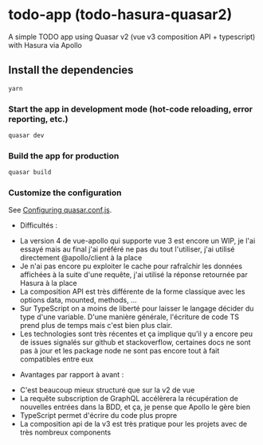 # todo-app (todo-hasura-quasar2)

A simple TODO app using Quasar v2 (vue v3 composition API + typescript) with Hasura via Apollo

## Install the dependencies
```bash
yarn
```

### Start the app in development mode (hot-code reloading, error reporting, etc.)
```bash
quasar dev
```


### Build the app for production
```bash
quasar build
```

### Customize the configuration
See [Configuring quasar.conf.js](https://quasar.dev/quasar-cli/quasar-conf-js).

* Difficultés : 
- La version 4 de vue-apollo qui supporte vue 3 est encore un WIP, je l'ai essayé mais au final j'ai préféré ne pas du tout l'utiliser, j'ai utilisé directement @apollo/client à la place
- Je n'ai pas encore pu exploiter le cache pour rafraîchir les données affichées à la suite d'une requête, j'ai utilisé la réponse retournée par Hasura à la place
- La composition API est très différente de la forme classique avec les options data, mounted, methods, ...
- Sur TypeScript on a moins de liberté pour laisser le langage décider du type d'une variable. D'une manière générale, l'écriture de code TS prend plus de temps mais c'est bien plus clair.
- Les technologies sont très récentes et ça implique qu'il y a encore peu de issues signalés sur github et stackoverflow, certaines docs ne sont pas à jour et les package node ne sont pas encore tout à fait compatibles entre eux

* Avantages par rapport à avant :
- C'est beaucoup mieux structuré que sur la v2 de vue
- La requête subscription de GraphQL accélèrera la récupération de nouvelles entrées dans la BDD, et ça, je pense que Apollo le gère bien
- TypeScript permet d'écrire du code plus propre
- La composition api de la v3 est très pratique pour les projets avec de très nombreux components
